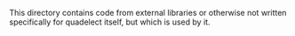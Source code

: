 This directory contains code from external libraries or otherwise not written
specifically for quadelect itself, but which is used by it.
